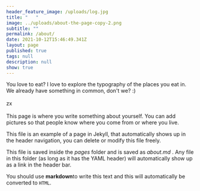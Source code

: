 ```yaml
---
header_feature_image: /uploads/log.jpg
title: "   "
image: ../uploads/about-the-page-copy-2.png
subtitle: ""
permalink: /about/
date: 2021-10-12T15:46:49.341Z
layout: page
published: true
tags: null
description: null
show: true
---
```

You love to eat? I love to explore the typography of the places you eat in. We already have something in common, don't we? :) \
\
zx\
\
This page is where you write something about yourself. You can add pictures so that people know where you come from or where you live.

This file is an example of a page in Jekyll, that automatically shows up in the header navigation, you can delete or modify this file freely.

This file is saved inside the *pages* folder and is saved as *about.md* . Any file in this folder (as long as it has  the YAML header) will automatically show up as a link in the header bar.

You should use **markdown**to write this text and this will automatically be converted to `HTML`.